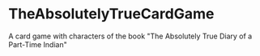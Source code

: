 # TheAbsolutelyTrueCardGame
A card game with characters of the book "The Absolutely True Diary of a Part-Time Indian" 
